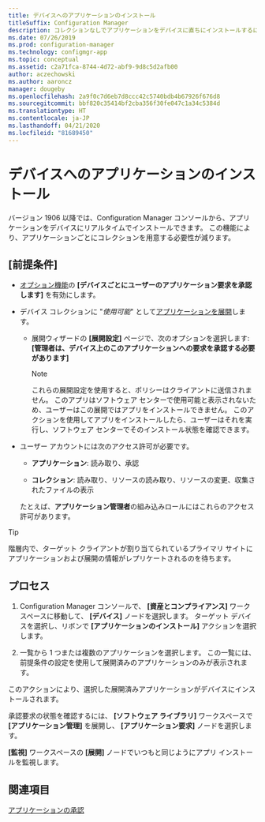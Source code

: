 ```yaml
---
title: デバイスへのアプリケーションのインストール
titleSuffix: Configuration Manager
description: コレクションなしでアプリケーションをデバイスに直ちにインストールするには、Configuration Manager を使用します。
ms.date: 07/26/2019
ms.prod: configuration-manager
ms.technology: configmgr-app
ms.topic: conceptual
ms.assetid: c2a71fca-8744-4d72-abf9-9d8c5d2afb00
author: aczechowski
ms.author: aaroncz
manager: dougeby
ms.openlocfilehash: 2a9f0c7d6eb7d8ccc42c5740bdb4b67926f676d8
ms.sourcegitcommit: bbf820c35414bf2cba356f30fe047c1a34c5384d
ms.translationtype: HT
ms.contentlocale: ja-JP
ms.lasthandoff: 04/21/2020
ms.locfileid: "81689450"
---
```

# <a name="install-applications-for-a-device"></a>デバイスへのアプリケーションのインストール

<!--4402180-->

バージョン 1906 以降では、Configuration Manager コンソールから、アプリケーションをデバイスにリアルタイムでインストールできます。 この機能により、アプリケーションごとにコレクションを用意する必要性が減ります。

## <a name="prerequisites"></a>[前提条件]

- [オプション機能](../../core/servers/manage/install-in-console-updates.md#bkmk_options)の **[デバイスごとにユーザーのアプリケーション要求を承認します]** を有効にします。  

- デバイス コレクションに "*使用可能*" として[アプリケーションを展開](deploy-applications.md)します。  

    - 展開ウィザードの **[展開設定]** ページで、次のオプションを選択します: **[管理者は、デバイス上のこのアプリケーションへの要求を承認する必要があります]**  

        > [!Note]  
        > これらの展開設定を使用すると、ポリシーはクライアントに送信されません。 このアプリはソフトウェア センターで使用可能と表示されないため、ユーザーはこの展開ではアプリをインストールできません。 このアクションを使用してアプリをインストールしたら、ユーザーはそれを実行し、ソフトウェア センターでそのインストール状態を確認できます。

- ユーザー アカウントには次のアクセス許可が必要です。

    - **アプリケーション**: 読み取り、承認

    - **コレクション**: 読み取り、リソースの読み取り、リソースの変更、収集されたファイルの表示

    たとえば、**アプリケーション管理者**の組み込みロールにはこれらのアクセス許可があります。

> [!TIP]
> 階層内で、ターゲット クライアントが割り当てられているプライマリ サイトにアプリケーションおよび展開の情報がレプリケートされるのを待ちます。<!-- SCCMDocs#2113 -->

## <a name="process"></a>プロセス

1. Configuration Manager コンソールで、 **[資産とコンプライアンス]** ワークスペースに移動して、 **[デバイス]** ノードを選択します。 ターゲット デバイスを選択し、リボンで **[アプリケーションのインストール]** アクションを選択します。

1. 一覧から 1 つまたは複数のアプリケーションを選択します。 この一覧には、前提条件の設定を使用して展開済みのアプリケーションのみが表示されます。

このアクションにより、選択した展開済みアプリケーションがデバイスにインストールされます。

承認要求の状態を確認するには、 **[ソフトウェア ライブラリ]** ワークスペースで **[アプリケーション管理]** を展開し、 **[アプリケーション要求]** ノードを選択します。

**[監視]** ワークスペースの **[展開]** ノードでいつもと同じようにアプリ インストールを監視します。


## <a name="see-also"></a>関連項目

[アプリケーションの承認](app-approval.md)

